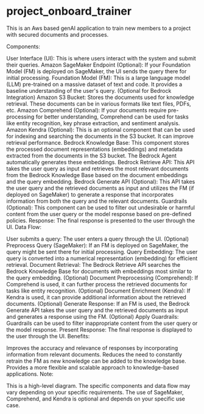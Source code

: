 # project_onboard_trainer
This is an Aws based genAI application to train new members to a project with secured documents and processes.

Components:

User Interface (UI): This is where users interact with the system and submit their queries.
Amazon SageMaker Endpoint (Optional): If your Foundation Model (FM) is deployed on SageMaker, the UI sends the query there for initial processing.
Foundation Model (FM): This is a large language model (LLM) pre-trained on a massive dataset of text and code. It provides a baseline understanding of the user's query. (Optional for Bedrock Integration)
Amazon S3 Bucket: Stores the documents used for knowledge retrieval. These documents can be in various formats like text files, PDFs, etc.
Amazon Comprehend (Optional): If your documents require pre-processing for better understanding, Comprehend can be used for tasks like entity recognition, key phrase extraction, and sentiment analysis.
Amazon Kendra (Optional): This is an optional component that can be used for indexing and searching the documents in the S3 bucket. It can improve retrieval performance.
Bedrock Knowledge Base: This component stores the processed document representations (embeddings) and metadata extracted from the documents in the S3 bucket. The Bedrock Agent automatically generates these embeddings.
Bedrock Retrieve API: This API takes the user query as input and retrieves the most relevant documents from the Bedrock Knowledge Base based on the document embeddings and the query embedding.
Bedrock Generate API (Optional): This API takes the user query and the retrieved documents as input and utilizes the FM (if deployed on SageMaker) to generate a response that incorporates information from both the query and the relevant documents.
Guardrails (Optional): This component can be used to filter out undesirable or harmful content from the user query or the model response based on pre-defined policies.
Response: The final response is presented to the user through the UI.
Data Flow:

User submits a query: The user enters a query through the UI.
(Optional) Preprocess Query (SageMaker): If an FM is deployed on SageMaker, the query might be sent there for initial processing.
Query Embedding: The user query is converted into a numerical representation (embedding) for efficient retrieval.
Document Retrieval: The Bedrock Retrieve API searches the Bedrock Knowledge Base for documents with embeddings most similar to the query embedding.
(Optional) Document Preprocessing (Comprehend): If Comprehend is used, it can further process the retrieved documents for tasks like entity recognition.
(Optional) Document Enrichment (Kendra): If Kendra is used, it can provide additional information about the retrieved documents.
(Optional) Generate Response: If an FM is used, the Bedrock Generate API takes the user query and the retrieved documents as input and generates a response using the FM.
(Optional) Apply Guardrails: Guardrails can be used to filter inappropriate content from the user query or the model response.
Present Response: The final response is displayed to the user through the UI.
Benefits:

Improves the accuracy and relevance of responses by incorporating information from relevant documents.
Reduces the need to constantly retrain the FM as new knowledge can be added to the knowledge base.
Provides a more flexible and scalable approach to knowledge-based applications.
Note:

This is a high-level diagram. The specific components and data flow may vary depending on your specific requirements.
The use of SageMaker, Comprehend, and Kendra is optional and depends on your specific use case.
